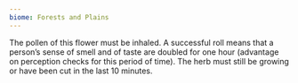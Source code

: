 ```yaml
---
biome: Forests and Plains
---
```

The pollen of this flower must be inhaled. A successful roll means that a person’s sense of smell and of taste are doubled for one hour (advantage on perception checks for this period of time). The herb must still be growing or have been cut in the last 10 minutes. 

